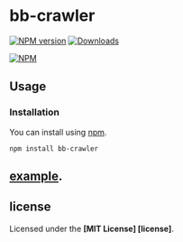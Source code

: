 # bb-crawler

[![NPM version](http://img.shields.io/npm/v/bb-crawler.svg)](https://www.npmjs.com/package/bb-crawler)
[![Downloads](https://img.shields.io/npm/dm/bb-crawler.svg)](https://www.npmjs.com/package/bb-crawler)

[![NPM](https://nodei.co/npm/bb-crawler.png?downloads=true)](https://nodei.co/npm/bb-crawler/)


## Usage

### Installation

You can install using [npm](https://www.npmjs.com/package/bb-crawler).

```
npm install bb-crawler
```

## [example](https://github.com/bqxu/bb-crawler/tree/main/example).

## license

Licensed under the **[MIT License] [license]**.

